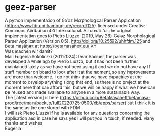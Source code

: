 # geez-parser
A python implementation of Gǝʿǝz Morphological Parser Application (https://www.fdr.uni-hamburg.de/record/125), licensed under Creative Commons Attribution 4.0 International.
All credit for the original implementation goes to Pietro Liuzzo. (2019, May 26). Gǝʿǝz Morphological Parser Application (Version 0.5). http://doi.org/10.25592/uhhfdm.125 and Beta maṣāḥǝft at https://betamasaheft.eu/
XY  
Was machen wir damit?  
Mail Eugenia Sokolinski (20112024):   Dear Samuel,
the parser was developed a while ago by Pietro Liuzzo, but it has not been further maintained lately as we have not been using it and we do not have any IT staff member on board to look after it at the moment, so any improvements are more than welcome. I do not think that we have capacities at the moment to develop anything along that end, as there is no project at the moment here that can afford this, but we will be happy if what we have can be reused and made available to anyone in a more sustainable way.  
The [latest version] is here (https://github.com/BetaMasaheft/betamasa-prod/tree/main/backup/full20220725-0500/db/apps/parser) but I think it is the same as the one stored with FDM.  
I will ask Pietro Liuzzo if he is available for any questions concerning the application and in case he says yes I will put you in touch, if needed.
Many thanks and wishes  
Eugenia 
